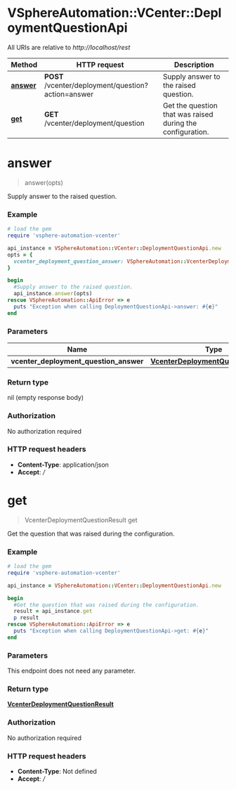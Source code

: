 # VSphereAutomation::VCenter::DeploymentQuestionApi

All URIs are relative to *http://localhost/rest*

Method | HTTP request | Description
------------- | ------------- | -------------
[**answer**](DeploymentQuestionApi.md#answer) | **POST** /vcenter/deployment/question?action&#x3D;answer | Supply answer to the raised question.
[**get**](DeploymentQuestionApi.md#get) | **GET** /vcenter/deployment/question | Get the question that was raised during the configuration.


# **answer**
> answer(opts)

Supply answer to the raised question.

### Example
```ruby
# load the gem
require 'vsphere-automation-vcenter'

api_instance = VSphereAutomation::VCenter::DeploymentQuestionApi.new
opts = {
  vcenter_deployment_question_answer: VSphereAutomation::VcenterDeploymentQuestionAnswer.new # VcenterDeploymentQuestionAnswer | 
}

begin
  #Supply answer to the raised question.
  api_instance.answer(opts)
rescue VSphereAutomation::ApiError => e
  puts "Exception when calling DeploymentQuestionApi->answer: #{e}"
end
```

### Parameters

Name | Type | Description  | Notes
------------- | ------------- | ------------- | -------------
 **vcenter_deployment_question_answer** | [**VcenterDeploymentQuestionAnswer**](VcenterDeploymentQuestionAnswer.md)|  | [optional] 

### Return type

nil (empty response body)

### Authorization

No authorization required

### HTTP request headers

 - **Content-Type**: application/json
 - **Accept**: */*



# **get**
> VcenterDeploymentQuestionResult get

Get the question that was raised during the configuration.

### Example
```ruby
# load the gem
require 'vsphere-automation-vcenter'

api_instance = VSphereAutomation::VCenter::DeploymentQuestionApi.new

begin
  #Get the question that was raised during the configuration.
  result = api_instance.get
  p result
rescue VSphereAutomation::ApiError => e
  puts "Exception when calling DeploymentQuestionApi->get: #{e}"
end
```

### Parameters
This endpoint does not need any parameter.

### Return type

[**VcenterDeploymentQuestionResult**](VcenterDeploymentQuestionResult.md)

### Authorization

No authorization required

### HTTP request headers

 - **Content-Type**: Not defined
 - **Accept**: */*



